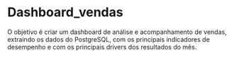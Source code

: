 # Dashboard_vendas
O objetivo é criar um dashboard de análise e acompanhamento de vendas, extraindo os dados do PostgreSQL, com os principais indicadores de desempenho e com os principais drivers dos resultados do mês.
